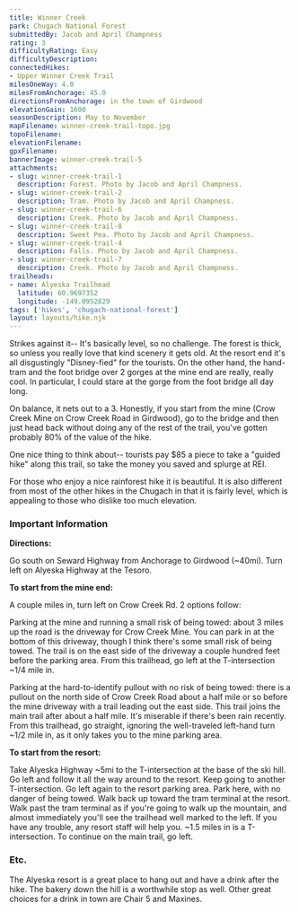 ```yaml
---
title: Winner Creek
park: Chugach National Forest
submittedBy: Jacob and April Champness
rating: 3
difficultyRating: Easy
difficultyDescription: 
connectedHikes:
- Upper Winner Creek Trail
milesOneWay: 4.0
milesFromAnchorage: 45.0
directionsFromAnchorage: in the town of Girdwood
elevationGain: 1600
seasonDescription: May to November
mapFilename: winner-creek-trail-topo.jpg
topoFilename: 
elevationFilename: 
gpxFilename: 
bannerImage: winner-creek-trail-5
attachments:
- slug: winner-creek-trail-1
  description: Forest. Photo by Jacob and April Champness.
- slug: winner-creek-trail-2
  description: Tram. Photo by Jacob and April Champness.
- slug: winner-creek-trail-6
  description: Creek. Photo by Jacob and April Champness.
- slug: winner-creek-trail-8
  description: Sweet Pea. Photo by Jacob and April Champness.
- slug: winner-creek-trail-4
  description: Falls. Photo by Jacob and April Champness.
- slug: winner-creek-trail-7
  description: Creek. Photo by Jacob and April Champness.
trailheads:
- name: Alyeska Trailhead
  latitude: 60.9697352
  longitude: -149.0952829
tags: ['hikes', 'chugach-national-forest']
layout: layouts/hike.njk
---
```

Strikes against it-- It's basically level, so no challenge. The forest is thick, so unless you really love that kind scenery it gets old. At the resort end it's all disgustingly "Disney-fied" for the tourists.
On the other hand, the hand-tram and the foot bridge over 2 gorges at the mine end are really, really cool. In particular, I could stare at the gorge from the foot bridge all day long.

On balance, it nets out to a 3. Honestly, if you start from the mine (Crow Creek Mine on Crow Creek Road in Girdwood), go to the bridge and then just head back without doing any of the rest of the trail, you've gotten probably 80% of the value of the hike.

One nice thing to think about-- tourists pay $85 a piece to take a "guided hike" along this trail, so take the money you saved and splurge at REI.

For those who enjoy a nice rainforest hike it is beautiful. It is also different from most of the other hikes in the Chugach in that it is fairly level, which is appealing to those who dislike too much elevation.

### Important Information

**Directions:**

Go south on Seward Highway from Anchorage to Girdwood (~40mi). Turn left on Alyeska Highway at the Tesoro.

**To start from the mine end:**

A couple miles in, turn left on Crow Creek Rd. 2 options follow:

Parking at the mine and running a small risk of being towed: about 3 miles up the road is the driveway for Crow Creek Mine. You can park in at the bottom of this driveway, though I think there's some small risk of being towed. The trail is on the east side of the driveway a couple hundred feet before the parking area. From this trailhead, go left at the T-intersection ~1/4 mile in.

Parking at the hard-to-identify pullout with no risk of being towed: there is a pullout on the north side of Crow Creek Road about a half mile or so before the mine driveway with a trail leading out the east side. This trail joins the main trail after about a half mile. It's miserable if there's been rain recently. From this trailhead, go straight, ignoring the well-traveled left-hand turn ~1/2 mile in, as it only takes you to the mine parking area.

**To start from the resort:**

Take Alyeska Highway ~5mi to the T-intersection at the base of the ski hill. Go left and follow it all the way around to the resort. Keep going to another T-intersection. Go left again to the resort parking area. Park here, with no danger of being towed. Walk back up toward the tram terminal at the resort. Walk past the tram terminal as if you're going to walk up the mountain, and almost immediately you'll see the trailhead well marked to the left. If you have any trouble, any resort staff will help you. ~1.5 miles in is a T-intersection. To continue on the main trail, go left.

### Etc.

The Alyeska resort is a great place to hang out and have a drink after the hike. The bakery down the hill is a worthwhile stop as well. Other great choices for a drink in town are Chair 5 and Maxines.